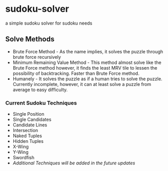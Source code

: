 # sudoku-solver
a simple sudoku solver for sudoku needs

## Solve Methods
  * Brute Force Method - As the name implies, it solves the puzzle through brute force recursively
  * Minimum Remaining Value Method - This method almost solve like the Brute Force method however, it finds the least MRV tile to lessen the possibility of backtracking. Faster than Brute Force method.
  * Humanely - It solves the puzzle as if a human tries to solve the puzzle. Currently incomplete, however, it can at least solve a puzzle from average to easy difficulty.

### Current Sudoku Techniques
  * Single Position
  * Single Candidates
  * Candidate Lines
  * Intersection
  * Naked Tuples
  * Hidden Tuples
  * X-Wing
  * Y-Wing
  * Swordfish
  * *Additional Techniques will be added in the future updates*
